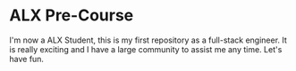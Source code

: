 # ALX Pre-Course

I'm now a ALX Student, this is my first repository as a full-stack engineer.
It is really exciting and I have a large community to assist me any time.
Let's have fun.
